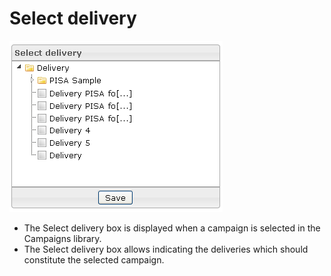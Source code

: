 <!--
parent: Deliveries
created_at: '2012-03-29 15:46:07'
updated_at: '2013-03-13 14:11:48'
authors:
    - 'Jérôme Bogaerts'
contributors:
    - 'Franck Gismondi'
tags:
    - Deliveries
-->

Select delivery
===============

![](../resources/campaigns-selectdelivery.png)

-   The Select delivery box is displayed when a campaign is selected in the Campaigns library.
-   The Select delivery box allows indicating the deliveries which should constitute the selected campaign.


